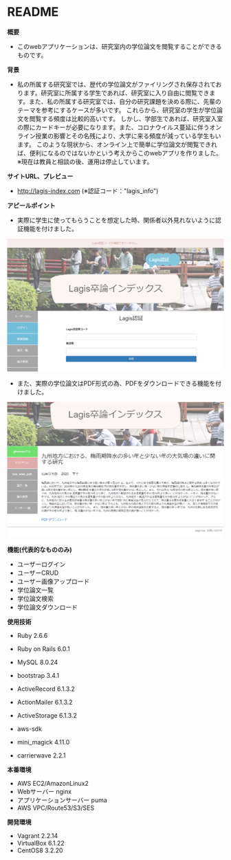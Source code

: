 # README

**概要**
* このwebアプリケーションは、研究室内の学位論文を閲覧することができるものです。

**背景**
* 私の所属する研究室では、歴代の学位論文がファイリングされ保存されております。研究室に所属する学生であれば、研究室に入り自由に閲覧できます。また、私の所属する研究室では、自分の研究課題を決める際に、先輩のテーマを参考にするケースが多いです。
これらから、研究室の学生が学位論文を閲覧する頻度は比較的高いです。
しかし、学部生であれば、研究室入室の際にカードキーが必要になります。また、コロナウイルス蔓延に伴うオンライン授業の影響とその名残により、大学に来る頻度が減っている学生もいます。
このような現状から、オンライン上で簡単に学位論文が閲覧できれば、便利になるのではないかという考えからこのwebアプリを作りました。
※現在は教員と相談の後、運用は停止しています。

**サイトURL、プレビュー**
* http://lagis-index.com (※認証コード："lagis_info")

**アピールポイント**
* 実際に学生に使ってもらうことを想定した時、関係者以外見れないように認証機能を付けました。

![Image 1](app/assets/images/lagis-index02.png)


* また、実際の学位論文はPDF形式の為、PDFをダウンロードできる機能を付けました。

![Image 2](app/assets/images/lagis-index03.png)

**機能(代表的なもののみ)**
* ユーザーログイン
* ユーザーCRUD
* ユーザー画像アップロード
* 学位論文一覧
* 学位論文検索
* 学位論文ダウンロード

**使用技術**
* Ruby 2.6.6
* Ruby on Rails 6.0.1
* MySQL 8.0.24

* bootstrap 3.4.1
* ActiveRecord 6.1.3.2
* ActionMailer 6.1.3.2
* ActiveStorage 6.1.3.2
* aws-sdk
* mini_magick 4.11.0
* carrierwave 2.2.1

**本番環境**
* AWS EC2/AmazonLinux2
* Webサーバー nginx
* アプリケーションサーバー puma
* AWS VPC/Route53/S3/SES

**開発環境**
* Vagrant 2.2.14
* VirtualBox 6.1.22
* CentOS8 3.2.20

